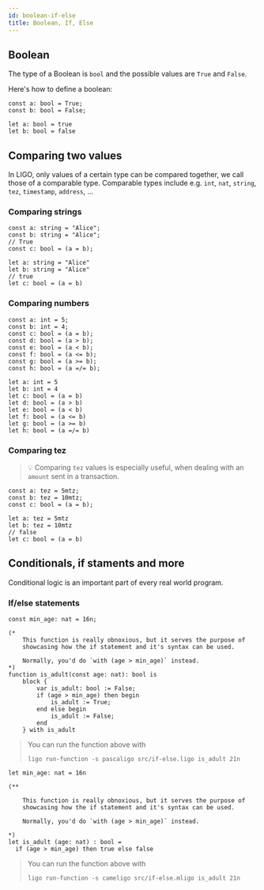 ```yaml
---
id: boolean-if-else
title: Boolean, If, Else
---
```


## Boolean

The type of a Boolean is `bool` and the possible values are `True` and `False`.

Here's how to define a boolean:

<!--DOCUSAURUS_CODE_TABS-->
<!--Pascaligo-->
```pascaligo
const a: bool = True;
const b: bool = False;
```
<!--Cameligo-->
```cameligo
let a: bool = true
let b: bool = false
```
<!--END_DOCUSAURUS_CODE_TABS-->


## Comparing two values

In LIGO, only values of a certain type can be compared together, we call those of a comparable type. Comparable types include e.g. `int`, `nat`, `string`, `tez`, `timestamp`, `address`, ...

### Comparing strings

<!--DOCUSAURUS_CODE_TABS-->
<!--Pascaligo-->
```pascaligo
const a: string = "Alice";
const b: string = "Alice";
// True
const c: bool = (a = b);
```
<!--Cameligo-->
```cameligo
let a: string = "Alice"
let b: string = "Alice"
// true
let c: bool = (a = b)
```
<!--END_DOCUSAURUS_CODE_TABS-->


### Comparing numbers

<!--DOCUSAURUS_CODE_TABS-->
<!--Pascaligo-->
```pascaligo
const a: int = 5;
const b: int = 4;
const c: bool = (a = b);
const d: bool = (a > b);
const e: bool = (a < b);
const f: bool = (a <= b);
const g: bool = (a >= b);
const h: bool = (a =/= b);
```
<!--Cameligo-->
```cameligo
let a: int = 5
let b: int = 4
let c: bool = (a = b)
let d: bool = (a > b)
let e: bool = (a < b)
let f: bool = (a <= b)
let g: bool = (a >= b)
let h: bool = (a =/= b)
```
<!--END_DOCUSAURUS_CODE_TABS-->


### Comparing tez

> 💡 Comparing `tez` values is especially useful, when dealing with an `amount` sent in a transaction.

<!--DOCUSAURUS_CODE_TABS-->
<!--Pascaligo-->
```pascaligo
const a: tez = 5mtz;
const b: tez = 10mtz;
const c: bool = (a = b);
```
<!--Cameligo-->
```cameligo
let a: tez = 5mtz
let b: tez = 10mtz
// false
let c: bool = (a = b)
```
<!--END_DOCUSAURUS_CODE_TABS-->


## Conditionals, if staments and more

Conditional logic is an important part of every real world program.

### If/else statements

<!--DOCUSAURUS_CODE_TABS-->
<!--Pascaligo-->
```pascaligo
const min_age: nat = 16n;

(*
    This function is really obnoxious, but it serves the purpose of
    showcasing how the if statement and it's syntax can be used.

    Normally, you'd do `with (age > min_age)` instead.
*)
function is_adult(const age: nat): bool is
    block {
        var is_adult: bool := False;
        if (age > min_age) then begin
            is_adult := True;
        end else begin
            is_adult := False;
        end
    } with is_adult
```

> You can run the function above with
> ```
> ligo run-function -s pascaligo src/if-else.ligo is_adult 21n
> ```

<!--Cameligo-->
```cameligo
let min_age: nat = 16n

(**

    This function is really obnoxious, but it serves the purpose of
    showcasing how the if statement and it's syntax can be used.

    Normally, you'd do `with (age > min_age)` instead.

*)
let is_adult (age: nat) : bool =
  if (age > min_age) then true else false
```

> You can run the function above with
> ```
> ligo run-function -s cameligo src/if-else.mligo is_adult 21n
> ```

<!--END_DOCUSAURUS_CODE_TABS-->